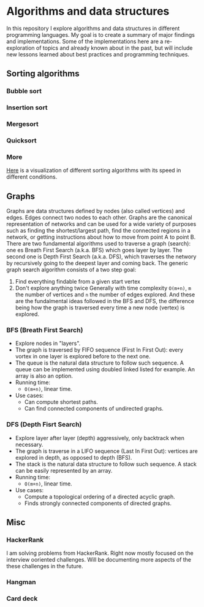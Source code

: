# Algorithms and data structures

In this repository I explore algorithms and data structures in different programming languages. My goal is to create a summary of major findings and implementations. Some of the implementations here are a re-exploration of topics and already known about in the past, but will include new lessons learned about best practices and programming techniques. 


## Sorting algorithms

### Bubble sort

### Insertion sort 

### Mergesort

### Quicksort

### More
[Here](https://www.toptal.com/developers/sorting-algorithms) is a visualization of different sorting algorithms with its speed in different conditions. 
## Graphs

Graphs are data structures defined by nodes (also called vertices) and edges. Edges connect two nodes
to each other. Graphs are the canonical representation of networks and can
be used for a wide variety of purposes such as finding the shortest/largest path,
find the connected regions in a network, or getting instructions about how to
move from point A to point B. There are two fundamental algorithms used to
traverse a graph (search): one es Breath First Search (a.k.a. BFS) which goes layer by layer.
The second one is Depth First Search (a.k.a. DFS), which traverses the networy by recursively going to the
deepest layer and coming back.
The generic graph search algorithm consists of a two step goal:
1. Find everything findable from a given start vertex
2. Don't explore anything twice
Generally with time complexity `O(m+n)`, `m` the number of vertices and `n` the 
number of edges explored.
And these are the fundalmental ideas followed in the BFS and DFS, the difference
being how the graph is traversed every time a new node (vertex) is explored. 

### BFS (Breath First Search)

- Explore nodes in "layers".
- The graph is traversed by FIFO sequence (First In First Out): every vortex
in one layer is explored before to the next one.
- The queue is the natural data structure to follow such sequence. A queue can
be implemented using doubled linked listed for example. An array is also an 
option.
- Running time:
    - `O(m+n)`, linear time.
- Use cases:
    - Can compute shortest paths.
    - Can find connected components of undirected graphs.

### DFS (Depth Fisrt Search)

- Explore layer after layer (depth) aggressively, only backtrack when necessary.
- The graph is traverse in a LIFO sequence (Last In First Out): vertices are 
explored in depth, as opposed to depth (BFS).
- The stack is the natural data structure to follow such sequence. A stack can
be easily represented by an array.
- Running time: 
    - `O(m+n)`, linear time.
- Use cases:
    - Compute a topological ordering of a directed acyclic graph.
    - Finds strongly connected components of directed graphs.

## Misc

### HackerRank
I am solving problems from HackerRank. Right now mostly focused on the interview ooriented challenges. Will be documenting more aspects of the these challenges in the future.

### Hangman

### Card deck 


